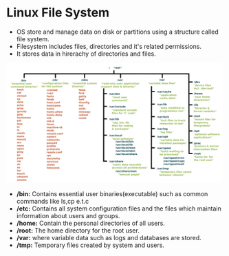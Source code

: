 # Linux File System

- OS store and manage data on disk or partitions using a structure called file system.
- Filesystem includes files, directories and it's related permissions.
- It stores data in hirerachy of directories and files.

![Image missing](../Images/LinuxFileSystem.webp)

- **/bin:** Contains essential user binaries(executable) such as common commands like ls,cp e.t.c
- **/etc:** Contains all system configuration files and the files which maintain information
  about users and groups.
- **/home:** Contain the personal directories of all users.
- **/root:** The home directory for the root user.
- **/var:** where variable data such as logs and databases are stored.
- **/tmp:** Temporary files created by system and users.
